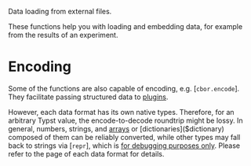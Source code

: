 Data loading from external files.

These functions help you with loading and embedding data, for example from the
results of an experiment.

# Encoding
Some of the functions are also capable of encoding, e.g. [`cbor.encode`]. They
facilitate passing structured data to [plugins]($plugin).

However, each data format has its own native types. Therefore, for an arbitrary
Typst value, the encode-to-decode roundtrip might be lossy. In general, numbers,
strings, and [arrays]($array) or [dictionaries]($dictionary) composed of them
can be reliably converted, while other types may fall back to strings via [`repr`],
which is [for debugging purposes only]($repr/#debugging-only). Please refer to
the page of each data format for details.
